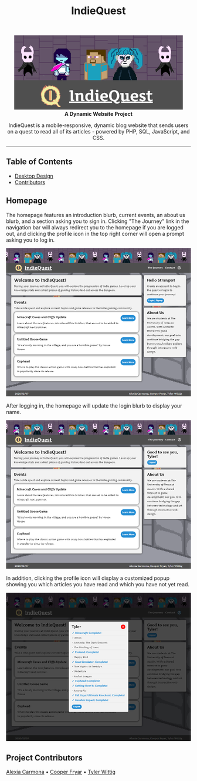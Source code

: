 <!-- Page Title -->
<h1 align="center">IndieQuest</h1><br>

<!-- Title Image -->
<p align="center">
  <img alt="IndieQuest - Title Card" src="/readme-files/title-card.png">
  <br />
  <b>A Dynamic Website Project</b>
</p>

<!-- Project Description -->
<p align="center">
  IndieQuest is a mobile-responsive, dynamic blog website that sends users on a quest to read all of its articles - powered by PHP, SQL, JavaScript, and CSS.
</p>

---

<!-- START doctoc generated TOC please keep comment here to allow auto update -->
<!-- DON'T EDIT THIS SECTION, INSTEAD RE-RUN doctoc TO UPDATE -->
## Table of Contents
- [Desktop Design](#desktop-description)
- [Contributors](#project-contributors)
<!-- END doctoc generated TOC please keep comment here to allow auto update -->

## Homepage
The homepage features an introduction blurb, current events, an about us blurb, 
and a section asking you to sign in. Clicking "The Journey" link in the navigation bar
will always redirect you to the homepage if you are logged out, and clicking the profile icon
in the top right corner will open a prompt asking you to log in.

![Full Home Logged Out](/readme-files/full-home-loggedout.png)

After logging in, the homepage will update the login blurb to display your name.

![Full Home Logged In](/readme-files/full-home-loggedin.png)

In addition, clicking the profile icon will display a customized popup showing you which 
articles you have read and which you have not yet read.

![Full Popup Home](/readme-files/full-popup-home.png)

## Project Contributors
[Alexia Carmona](https://www.lexc-draws.com/) • [Cooper Fryar](https://github.com/CooperFryar) • [Tyler Wittig](https://twit96.github.io/)
